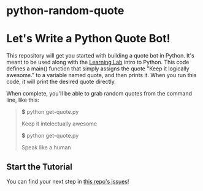 # python-random-quote

# Let's Write a Python Quote Bot!

This repository will get you started with building a quote bot in Python. It's meant to be used along with the [Learning Lab](https://lab.github.com) intro to Python.
This code defines a main() function that simply assigns the quote "Keep it logically awesome." to a variable named quote, and then prints it. When you run this code, it will print the desired quote directly.

When complete, you'll be able to grab random quotes from the command line, like this:

> **$** python get-quote.py
> 
> Keep it intelectually awesome
> 
> **$** python get-quote.py
> 
> Speak like a human

## Start the Tutorial

You can find your next step in [this repo's issues](../../issues/)!
